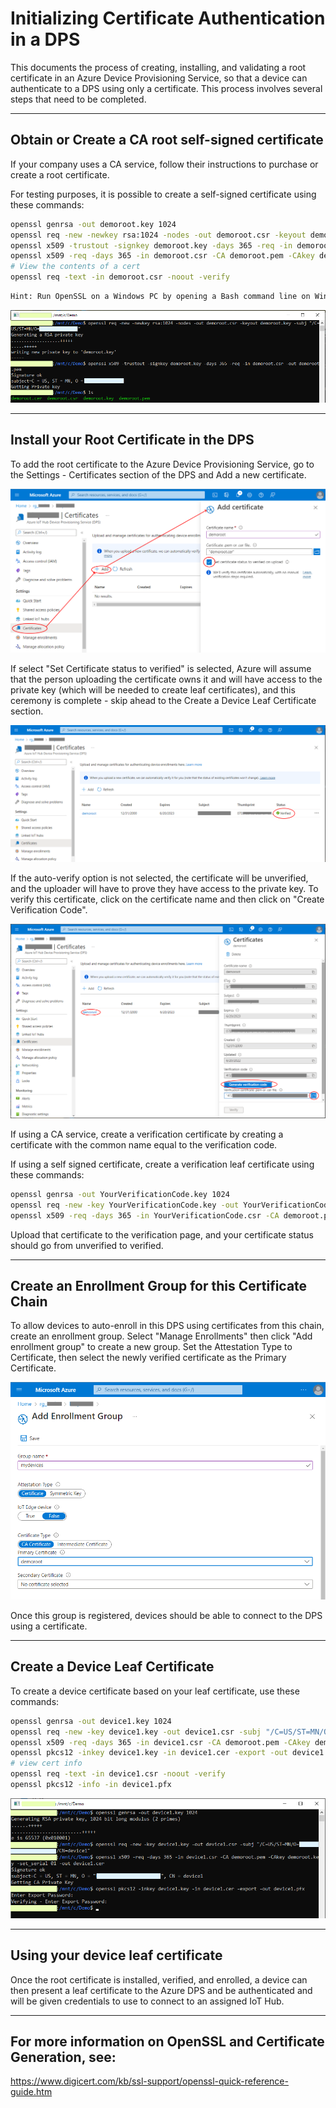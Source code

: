 # Initializing Certificate Authentication in a DPS

This documents the process of creating, installing, and validating a root certificate in an Azure Device Provisioning Service, so that a device can authenticate to a DPS using only a certificate. This process involves several steps that need to be completed.

___

## Obtain or Create a CA root self-signed certificate

If your company uses a CA service, follow their instructions to purchase or create a root certificate.

For testing purposes, it is possible to create a self-signed certificate using these commands:

``` bash
openssl genrsa -out demoroot.key 1024
openssl req -new -newkey rsa:1024 -nodes -out demoroot.csr -keyout demoroot.key -subj "/C=US/ST=MN/O=YourOrgName"
openssl x509 -trustout -signkey demoroot.key -days 365 -req -in demoroot.csr -out demoroot.pem
openssl x509 -req -days 365 -in demoroot.csr -CA demoroot.pem -CAkey demoroot.key -set_serial 01 -out demoroot.cer
# View the contents of a cert
openssl req -text -in demoroot.csr -noout -verify
```

``` bash
Hint: Run OpenSSL on a Windows PC by opening a Bash command line on Windows  using the WSL service!
```

![Create a Root Certificate](./images/CreateCert-1.png)

___

## Install your Root Certificate in the DPS

To add the root certificate to the Azure Device Provisioning Service, go to the Settings - Certificates section of the DPS and Add a new certificate.

![Add New Certificate](./images/DPS_Cert_1.png)

If select "Set Certificate status to verified" is selected, Azure will  assume that the person uploading the certificate owns it and will have access to the private key (which will be needed to create leaf certificates), and this ceremony is complete - skip ahead to the Create a Device Leaf Certificate section.

![Verified Certificate](./images/DPS_Cert_2.png)

If the auto-verify option is not selected, the certificate will be unverified, and the uploader will have to prove they have access to the private key. To verify this certificate, click on the certificate name and then click on "Create Verification Code".

![Certificate Verification Code](./images/DPS_Cert_4.png)

If using a CA service, create a verification certificate by creating a certificate with the common name equal to the verification code.

If using a self signed certificate, create a verification leaf certificate using these commands:

``` bash
openssl genrsa -out YourVerificationCode.key 1024
openssl req -new -key YourVerificationCode.key -out YourVerificationCode.csr -subj "/C=US/ST=MN/O=YourOrgName/CN=YourVerificationCode"
openssl x509 -req -days 365 -in YourVerificationCode.csr -CA demoroot.pem -CAkey demoroot.key -set_serial 01 -out YourVerificationCode.cer 
```

Upload that certificate to the verification page, and your certificate status should go from unverified to verified.

___

## Create an Enrollment Group for this Certificate Chain

To allow devices to auto-enroll in this DPS using certificates from this chain, create an enrollment group. 
Select "Manage Enrollments" then click "Add enrollment group" to create a new group.
Set the Attestation Type to Certificate, then select the newly verified certificate as the Primary Certificate.

![Certificate Verification Code](./images/DPS_Enroll_1.png)

Once this group is registered, devices should be able to connect to the DPS using a certificate.

___

## Create a Device Leaf Certificate

To create a device certificate based on your leaf certificate, use these commands:

``` bash
openssl genrsa -out device1.key 1024
openssl req -new -key device1.key -out device1.csr -subj "/C=US/ST=MN/O=YourOrgName/CN=device1"
openssl x509 -req -days 365 -in device1.csr -CA demoroot.pem -CAkey demoroot.key -set_serial 01 -out device1.cer
openssl pkcs12 -inkey device1.key -in device1.cer -export -out device1.pfx
# view cert info
openssl req -text -in device1.csr -noout -verify
openssl pkcs12 -info -in device1.pfx
```

![Create a Leaf Certificate](./images/CreateCert-4.png)

___

## Using your device leaf certificate

Once the root certificate is installed, verified, and enrolled, a device can then present a leaf certificate to the Azure DPS and be authenticated and will be given credentials to use to connect to an assigned IoT Hub.

___

## For more information on OpenSSL and Certificate Generation, see:

https://www.digicert.com/kb/ssl-support/openssl-quick-reference-guide.htm

